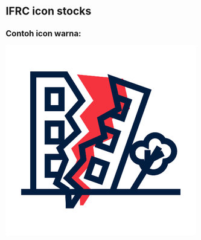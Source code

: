 # IFRC icon stocks

## Contoh icon warna:

![earthquake](./color/IFRC-icons-colour_Earthquake-destruction.svg)
